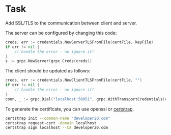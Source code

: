 # Task

Add SSL/TLS to the communication between client and server.

The server can be configured by changing this code:

```go
creds, err := credentials.NewServerTLSFromFile(certFile, keyFile)
if err != nil {
    // handle the error - no ignore it!
}
s := grpc.NewServer(grpc.Creds(creds))
```

The client should be updated as follows:

```go
creds, err := credentials.NewClientTLSFromFile(certFile, "")
if err != nil {
    // handle the error - no ignore it!
}
conn, _ := grpc.Dial("localhost:50051", grpc.WithTransportCredentials(creds))
```

To generate the certificate, you can use openssl or [certstrap](https://github.com/square/certstrap).

```sh
certstrap init --common-name "developer20.com"
certstrap request-cert -domain localhost
certstrap sign localhost --CA developer20.com
```

